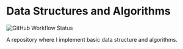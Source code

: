 # Data Structures and Algorithms

![GitHub Workflow Status](https://img.shields.io/github/workflow/status/khanguslee/data-structures-and-algos/Python%20application)

A repository where I implement basic data structure and algorithms.